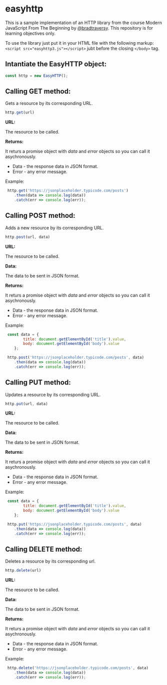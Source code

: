 # easyhttp
This is a sample implementation of an HTTP library from the course Modern JavaScript From The Beginning by [@bradtraversy](https://github.com/bradtraversy). This repository is for learning objectives only.

To use the library just put it in your HTML file with the following markup: `<script src="easyhttp3.js"></script>` jubt before the closing `</body>` tag. 

## Intantiate the EasyHTTP object:
```javascript 
const http = new EasyHTTP();
```

## Calling GET method:
Gets a resource by its corresponding URL.
```javascript 
http.get(url)
```
**URL:** 

The resource to be called.

**Returns:** 

It returs a promise object with *data* and *error* objects so you can call it asychronously. 

* Data - the response data in JSON format. 
* Error - any error message.

 Example:

```javascript
 http.get('https://jsonplaceholder.typicode.com/posts')
    .then(data => console.log(data))
    .catch(err => console.log(err));
```

## Calling POST method:
Adds a new resource by its corresponding URL.
```javascript 
http.post(url, data)
```
**URL:** 

The resource to be called.

**Data:**

The data to be sent in JSON format.

**Returns:** 

It returs a promise object with *data* and *error* objects so you can call it asychronously. 

* Data - the response data in JSON format. 
* Error - any error message.

 Example:

```javascript
 const data = {
        title: document.getElementById('title').value,
        body: document.getElementById('body').value
    };

 http.post('https://jsonplaceholder.typicode.com/posts', data)
    .then(data => console.log(data))
    .catch(err => console.log(err));
```

## Calling PUT method:
Updates a resource by its corresponding URL.
```javascript 
http.put(url, data)
```
**URL:** 

The resource to be called.

**Data:**

The data to be sent in JSON format.

**Returns:** 

It returs a promise object with *data* and *error* objects so you can call it asychronously. 

* Data - the response data in JSON format. 
* Error - any error message.

 Example:

```javascript
 const data = {
        title: document.getElementById('title').value,
        body: document.getElementById('body').value
    };

 http.put('https://jsonplaceholder.typicode.com/posts', data)
    .then(data => console.log(data))
    .catch(err => console.log(err));
```

## Calling DELETE method:
Deletes a resource by its corresponding url.
```javascript 
http.delete(url)
```
**URL:** 

The resource to be called.

**Data:**

The data to be sent in JSON format.

**Returns:** 

It returs a promise object with *data* and *error* objects so you can call it asychronously. 

* Data - the response data in JSON format. 
* Error - any error message.

 Example:

```javascript
 http.delete('https://jsonplaceholder.typicode.com/posts', data)
    .then(data => console.log(data))
    .catch(err => console.log(err));
```




